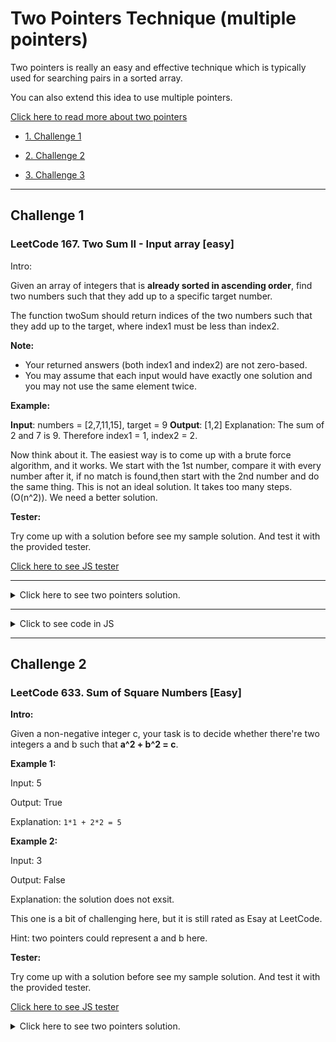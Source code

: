 # Two Pointers Technique (multiple pointers)

Two pointers is really an easy and effective technique which is typically used for searching pairs in a sorted array.

You can also extend this idea to use multiple pointers.

[Click here to read more about two pointers](https://medium.com/@kevinlai76/algorithm-two-pointer-technique-a27103ed7ea1)

* [1. Challenge 1](##-Challenge-1)

* [2. Challenge 2](##-Challenge-2)

* [3. Challenge 3](##_Challenge_3)

___

## Challenge 1

### LeetCode 167. Two Sum II - Input array [easy]

Intro:

Given an array of integers that is **already sorted in ascending order**, find two numbers such that they add up to a specific target number.

The function twoSum should return indices of the two numbers such that they add up to the target, where index1 must be less than index2.

**Note:**

- Your returned answers (both index1 and index2) are not zero-based.
- You may assume that each input would have exactly one solution and you may not use the same element twice.

**Example:**

**Input**: numbers = [2,7,11,15], target = 9
**Output**: [1,2]
Explanation: The sum of 2 and 7 is 9. Therefore index1 = 1, index2 = 2.

Now think about it. The easiest way is to come up with a brute force algorithm, and it works. We start with the 1st number, compare it with every number after it, if no match is found,then start with the 2nd number and do the same thing. This is not an ideal solution. It takes too many steps. (O(n^2)). We need a better solution.

**Tester:**

Try come up with a solution before see my sample solution. And test it with the provided tester.

[Click here to see JS tester](1_two_sum/two_sum.test.js)

___

<details>
  <summary>Click here to see two pointers solution.</summary>

  1. We use two pointers, one pointing to a smaller number; one pointing to a bigger number.
     - The smaller number pointer travels from small number to big( head to toe).
     - The big number pointer travels from big number to small (toe to head).
  2. If the sum of two elements that are indexed by two pointers is the target, then we get it.
  3. if sum > target, move the big number pointer backward, so we are reducing the sum.
  4. if sum < target, move the small number pointer forward, thus we increase the sum.

With this algorithm, we only touch each element inside the array one time. Thus the O time is O(n). We only used two additional variables, thus O space is O(1).

![img](https://camo.githubusercontent.com/98b3f53b56644b038cddd17fb1f6b4d5d1546989/68747470733a2f2f63732d6e6f7465732d313235363130393739362e636f732e61702d6775616e677a686f752e6d7971636c6f75642e636f6d2f34333763623534632d353937302d346261392d623265662d3235343166376436633831652e676966)
</details>

___

<details>

  <summary>Click to see code in JS</summary>

  ```javascript
    var twoSum = function(numbers, target) {
      let pointer_small = 0;
      let pointer_big = numbers.length-1;
      while ( pointer_small <= pointer_big){
        if (numbers[pointer_small]+numbers[pointer_big]===target) {
          return [pointer_small+1, pointer_big+1];
        }
        else if (numbers[pointer_small]+numbers[pointer_big]>target) {
          pointer_big-= 1;
        }
        else pointer_small+=1;
      }
    };
  ```

  [Click here to see JS file](1_two_sum/two_sum.js)

</details>

___

## Challenge 2

### LeetCode 633. Sum of Square Numbers [Easy]

**Intro:**

Given a non-negative integer c, your task is to decide whether there're two integers a and b such that **a^2 + b^2 = c**.

**Example 1:**

Input: 5

Output: True

Explanation: ```1*1 + 2*2 = 5```

**Example 2:**

Input: 3

Output: False

Explanation: the solution does not exsit.

This one is a bit of challenging here, but it is still rated as Esay at LeetCode.

Hint: two pointers could represent a and b here.

**Tester:**

Try come up with a solution before see my sample solution. And test it with the provided tester.

[Click here to see JS tester](2_sum_square_numbers/sum_square.test.js)

<details>
  <summary>Click here to see two pointers solution.</summary>

